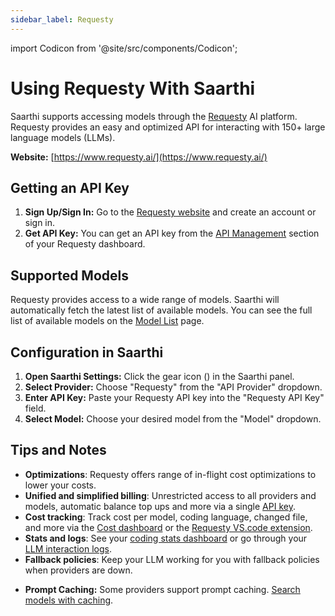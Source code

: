 ```yaml
---
sidebar_label: Requesty
---
```


import Codicon from '@site/src/components/Codicon';

# Using Requesty With Saarthi

Saarthi supports accessing models through the [Requesty](https://www.requesty.ai/) AI platform. Requesty provides an easy and optimized API for interacting with 150+ large language models (LLMs).

**Website:** [https://www.requesty.ai/](https://www.requesty.ai/)

## Getting an API Key

1.  **Sign Up/Sign In:** Go to the [Requesty website](https://www.requesty.ai/) and create an account or sign in.
2.  **Get API Key:**  You can get an API key from the [API Management](https://app.requesty.ai/manage-api) section of your Requesty dashboard.

## Supported Models

Requesty provides access to a wide range of models.  Saarthi will automatically fetch the latest list of available models. You can see the full list of available models on the [Model List](https://app.requesty.ai/router/list) page.

## Configuration in Saarthi

1.  **Open Saarthi Settings:** Click the gear icon (<Codicon name="gear" />) in the Saarthi panel.
2.  **Select Provider:** Choose "Requesty" from the "API Provider" dropdown.
3.  **Enter API Key:** Paste your Requesty API key into the "Requesty API Key" field.
4.  **Select Model:** Choose your desired model from the "Model" dropdown.

## Tips and Notes

- **Optimizations**: Requesty offers range of in-flight cost optimizations to lower your costs.
- **Unified and simplified billing**: Unrestricted access to all providers and models, automatic balance top ups and more via a single [API key](https://app.requesty.ai/manage-api).
- **Cost tracking**: Track cost per model, coding language, changed file, and more via the [Cost dashboard](https://app.requesty.ai/cost-management) or the [Requesty VS.code extension](https://marketplace.visualstudio.com/items?itemName=Requesty.requesty).
- **Stats and logs**: See your [coding stats dashboard](https://app.requesty.ai/usage-stats) or go through your [LLM interaction logs](https://app.requesty.ai/logs).
- **Fallback policies**: Keep your LLM working for you with fallback policies when providers are down.
* **Prompt Caching:** Some providers support prompt caching. [Search models with caching](https://app.requesty.ai/router/list).

